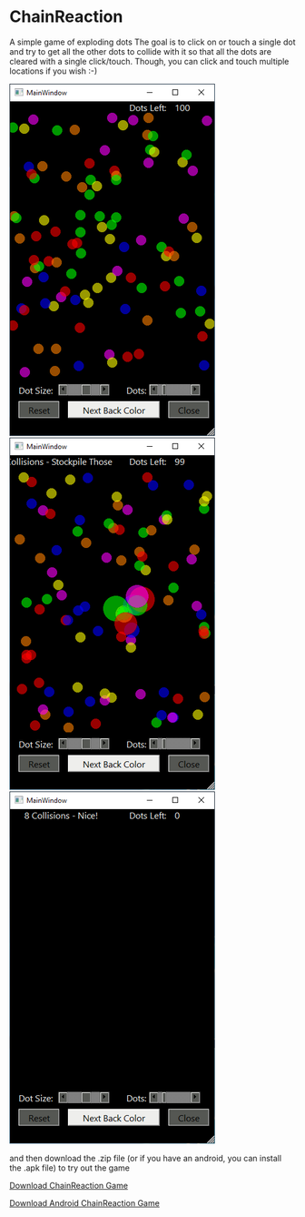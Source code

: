 # ChainReaction
A simple game of exploding dots
The goal is to click on or touch a single dot and try to get all the other dots to collide with it so that all the dots are cleared with a single click/touch. Though, you can click and touch multiple locations if you wish :-)

![alt text](https://github.com/AFunProgrammer/ChainReaction/raw/main/Pictures/ChainReactionStart.PNG)
![alt text](https://github.com/AFunProgrammer/ChainReaction/raw/main/Pictures/ChainReactionClick.PNG)
![alt text](https://github.com/AFunProgrammer/ChainReaction/raw/main/Pictures/ChainReactionEnd.PNG)

and then download the .zip file (or if you have an android, you can install the .apk file) to try out the game

<p>
  <a href="https://github.com/AFunProgrammer/ChainReaction/raw/main/Compiled/ChainReaction.zip">Download ChainReaction Game</a>
</p>
<p>
  <a href="https://github.com/AFunProgrammer/ChainReaction/raw/main/Compiled/chainreaction.apk">Download Android ChainReaction Game</a>
</p>

